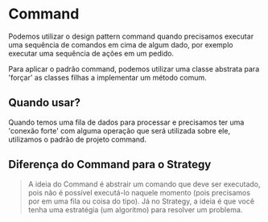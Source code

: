
# Command

Podemos utilizar o design pattern command quando precisamos executar uma sequência de comandos em cima de algum dado, por exemplo executar uma sequência de ações em um pedido.

Para aplicar o padrão command, podemos utilizar uma classe abstrata para 'forçar' as classes filhas a implementar um método comum.

## Quando usar?

Quando temos uma fila de dados para processar e precisamos ter uma 'conexão forte' com alguma operação que será utilizada sobre ele, utilizamos o padrão de projeto command.

## Diferença do Command para o Strategy

> A ideia do Command é abstrair um comando que deve ser executado, pois não é possível executá-lo naquele momento (pois precisamos por em uma fila ou coisa do tipo). Já no Strategy, a ideia é que você tenha uma estratégia (um algoritmo) para resolver um problema.